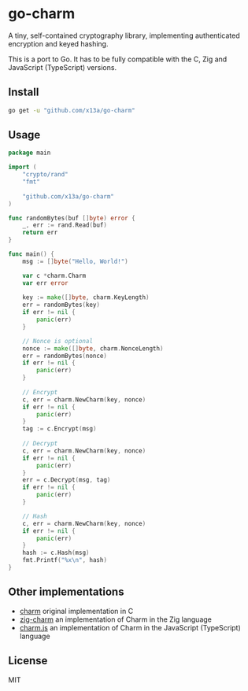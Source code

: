 # go-charm

A tiny, self-contained cryptography library, implementing authenticated encryption and keyed hashing.

This is a port to Go. It has to be fully compatible with the C, Zig and JavaScript (TypeScript) versions.

## Install

```sh
go get -u "github.com/x13a/go-charm"
```

## Usage

```go
package main

import (
	"crypto/rand"
	"fmt"
	
	"github.com/x13a/go-charm"
)

func randomBytes(buf []byte) error {
	_, err := rand.Read(buf)
	return err
}

func main() {
	msg := []byte("Hello, World!")

	var c *charm.Charm
	var err error
	
	key := make([]byte, charm.KeyLength)
	err = randomBytes(key)
	if err != nil {
		panic(err)
	}

	// Nonce is optional
	nonce := make([]byte, charm.NonceLength)
	err = randomBytes(nonce)
	if err != nil {
		panic(err)
	}
	
	// Encrypt
	c, err = charm.NewCharm(key, nonce)
	if err != nil {
		panic(err)
	}
	tag := c.Encrypt(msg)
	
	// Decrypt
	c, err = charm.NewCharm(key, nonce)
	if err != nil {
		panic(err)
	}
	err = c.Decrypt(msg, tag)
	if err != nil {
		panic(err)
	}

	// Hash
	c, err = charm.NewCharm(key, nonce)
	if err != nil {
		panic(err)
	}
	hash := c.Hash(msg)
	fmt.Printf("%x\n", hash)
}
```

## Other implementations

- [charm](https://github.com/jedisct1/charm) original implementation in C
- [zig-charm](https://github.com/jedisct1/zig-charm) an implementation of Charm in the Zig language
- [charm.js](https://github.com/jedisct1/charm.js) an implementation of Charm in the JavaScript (TypeScript) language

## License

MIT
